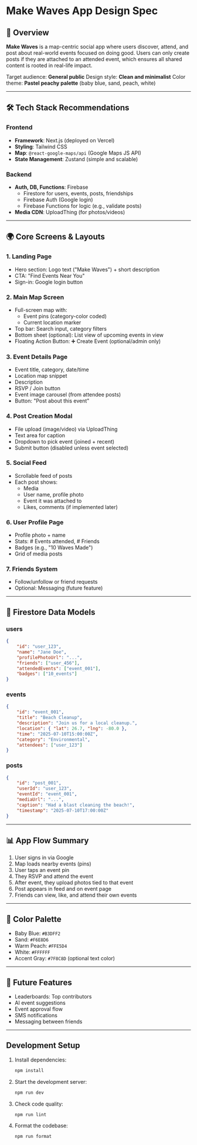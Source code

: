 # Make Waves App Design Spec

## 🌊 Overview

**Make Waves** is a map-centric social app where users discover, attend, and post about real-world events focused on doing good. Users can only create posts if they are attached to an attended event, which ensures all shared content is rooted in real-life impact.

Target audience: **General public** Design style: **Clean and minimalist** Color theme: **Pastel peachy palette** (baby blue, sand, peach, white)

---

## 🛠️ Tech Stack Recommendations

### Frontend

-   **Framework**: Next.js (deployed on Vercel)
-   **Styling**: Tailwind CSS
-   **Map**: `@react-google-maps/api` (Google Maps JS API)
-   **State Management**: Zustand (simple and scalable)

### Backend

-   **Auth, DB, Functions**: Firebase
    -   Firestore for users, events, posts, friendships
    -   Firebase Auth (Google login)
    -   Firebase Functions for logic (e.g., validate posts)
-   **Media CDN**: UploadThing (for photos/videos)

---

## 🌍 Core Screens & Layouts

### 1. **Landing Page**

-   Hero section: Logo text ("Make Waves") + short description
-   CTA: "Find Events Near You"
-   Sign-in: Google login button

### 2. **Main Map Screen**

-   Full-screen map with:
    -   Event pins (category-color coded)
    -   Current location marker
-   Top bar: Search input, category filters
-   Bottom sheet (optional): List view of upcoming events in view
-   Floating Action Button: ➕ Create Event (optional/admin only)

### 3. **Event Details Page**

-   Event title, category, date/time
-   Location map snippet
-   Description
-   RSVP / Join button
-   Event image carousel (from attendee posts)
-   Button: "Post about this event"

### 4. **Post Creation Modal**

-   File upload (image/video) via UploadThing
-   Text area for caption
-   Dropdown to pick event (joined + recent)
-   Submit button (disabled unless event selected)

### 5. **Social Feed**

-   Scrollable feed of posts
-   Each post shows:
    -   Media
    -   User name, profile photo
    -   Event it was attached to
    -   Likes, comments (if implemented later)

### 6. **User Profile Page**

-   Profile photo + name
-   Stats: # Events attended, # Friends
-   Badges (e.g., "10 Waves Made")
-   Grid of media posts

### 7. **Friends System**

-   Follow/unfollow or friend requests
-   Optional: Messaging (future feature)

---

## 🔢 Firestore Data Models

### users

```json
{
    "id": "user_123",
    "name": "Jane Doe",
    "profilePhotoUrl": "...",
    "friends": ["user_456"],
    "attendedEvents": ["event_001"],
    "badges": ["10_events"]
}
```

### events

```json
{
    "id": "event_001",
    "title": "Beach Cleanup",
    "description": "Join us for a local cleanup.",
    "location": { "lat": 26.7, "lng": -80.0 },
    "time": "2025-07-10T15:00:00Z",
    "category": "Environmental",
    "attendees": ["user_123"]
}
```

### posts

```json
{
    "id": "post_001",
    "userId": "user_123",
    "eventId": "event_001",
    "mediaUrl": "...",
    "caption": "Had a blast cleaning the beach!",
    "timestamp": "2025-07-10T17:00:00Z"
}
```

---

## 📊 App Flow Summary

1. User signs in via Google
2. Map loads nearby events (pins)
3. User taps an event pin
4. They RSVP and attend the event
5. After event, they upload photos tied to that event
6. Post appears in feed and on event page
7. Friends can view, like, and attend their own events

---

## 🔹 Color Palette

-   Baby Blue: `#B3DFF2`
-   Sand: `#F6E8D6`
-   Warm Peach: `#FFE5D4`
-   White: `#FFFFFF`
-   Accent Gray: `#7F8C8D` (optional text color)

---

## 🌌 Future Features

-   Leaderboards: Top contributors
-   AI event suggestions
-   Event approval flow
-   SMS notifications
-   Messaging between friends

---

## Development Setup

1. Install dependencies:
   ```bash
   npm install
   ```
2. Start the development server:
   ```bash
   npm run dev
   ```
3. Check code quality:
   ```bash
   npm run lint
   ```
4. Format the codebase:
   ```bash
   npm run format
   ```
